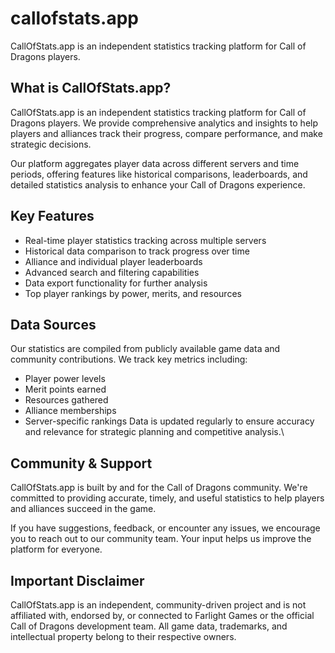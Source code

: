 # callofstats.app
CallOfStats.app is an independent statistics tracking platform for Call of Dragons players.

## What is CallOfStats.app?
CallOfStats.app is an independent statistics tracking platform for Call of Dragons players. We provide comprehensive analytics and insights to help players and alliances track their progress, compare performance, and make strategic decisions.

Our platform aggregates player data across different servers and time periods, offering features like historical comparisons, leaderboards, and detailed statistics analysis to enhance your Call of Dragons experience.

## Key Features
- Real-time player statistics tracking across multiple servers
- Historical data comparison to track progress over time
- Alliance and individual player leaderboards
- Advanced search and filtering capabilities
- Data export functionality for further analysis
- Top player rankings by power, merits, and resources

## Data Sources
Our statistics are compiled from publicly available game data and community contributions. We track key metrics including:

- Player power levels
- Merit points earned
- Resources gathered
- Alliance memberships
- Server-specific rankings
Data is updated regularly to ensure accuracy and relevance for strategic planning and competitive analysis.\

## Community & Support
CallOfStats.app is built by and for the Call of Dragons community. We're committed to providing accurate, timely, and useful statistics to help players and alliances succeed in the game.

If you have suggestions, feedback, or encounter any issues, we encourage you to reach out to our community team. Your input helps us improve the platform for everyone.

## Important Disclaimer
CallOfStats.app is an independent, community-driven project and is not affiliated with, endorsed by, or connected to Farlight Games or the official Call of Dragons development team. All game data, trademarks, and intellectual property belong to their respective owners.
